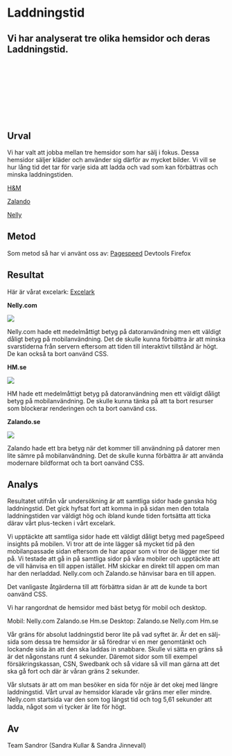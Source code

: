 Laddningstid
=========================

Vi har analyserat tre olika hemsidor och deras Laddningstid.
<br>
<br>
<br>
<br>
<br>
<br>
<br>
<br>
Urval
-----------------------
Vi har valt att jobba mellan tre hemsidor som har sälj i fokus. Dessa hemsidor säljer kläder och använder sig därför av mycket bilder. Vi vill se hur lång tid det tar för varje sida att ladda och vad som kan förbättras och minska laddningstiden.

[H&M](https://www2.hm.com/sv_se/index.html)

[Zalando](https://www.zalando.se/)

[Nelly](www.nelly.com)

Metod
-----------------------
Som metod så har vi använt oss av:
[Pagespeed](https://developers.google.com/speed/pagespeed/insights/)
Devtools
Firefox


Resultat
-----------------------
Här är vårat excelark:
[Excelark](https://docs.google.com/spreadsheets/d/1OIDOGlgU3gyEXZAfiDxfS-3AVkZK49Gcc8QESTpAHw0/edit?usp=sharing )

**Nelly.com**

![](image/nelly.png?w=600)

Nelly.com hade ett medelmåttigt betyg på datoranvändning men ett väldigt dåligt betyg på mobilanvändning. Det de skulle kunna förbättra är att minska svarstiderna från servern eftersom att tiden till interaktivt tillstånd är högt. De kan också ta bort oanvänd CSS.



**HM.se**

![](image/hm.png?w=600)

HM hade ett medelmåttigt betyg på datoranvändning men ett väldigt dåligt betyg på mobilanvändning. De skulle kunna tänka på att ta bort resurser som blockerar renderingen och ta bort oanvänd css.

**Zalando.se**

![](image/zalando.png?w=600)

Zalando hade ett bra betyg när det kommer till användning på datorer men lite sämre på mobilanvändning. Det de skulle kunna förbättra är att använda modernare bildformat och ta bort oanvänd CSS.

Analys
-----------------------

Resultatet utifrån vår undersökning är att samtliga sidor hade ganska hög laddningstid. Det gick hyfsat fort att komma in på sidan men den totala laddningstiden var väldigt hög och ibland kunde tiden fortsätta att ticka därav vårt plus-tecken i vårt excelark.

Vi upptäckte att samtliga sidor hade ett väldigt dåligt betyg med pageSpeed insights på mobilen. Vi tror att de inte lägger så mycket tid på den mobilanpassade sidan eftersom de har appar som vi tror de lägger mer tid på. Vi testade att gå in på samtliga sidor på våra mobiler och upptäckte att de vill hänvisa en till appen istället. HM skickar en direkt till appen om man har den nerladdad. Nelly.com och Zalando.se hänvisar bara en till appen.

Det vanligaste åtgärderna till att förbättra sidan är att de kunde ta bort oanvänd CSS.

Vi har rangordnat de hemsidor med bäst betyg för mobil och desktop.

Mobil:
Nelly.com
Zalando.se
Hm.se
Desktop:
Zalando.se
Nelly.com
Hm.se

Vår gräns för absolut laddningstid beror lite på vad syftet är. Är det en sälj-sida som dessa tre hemsidor är så föredrar vi en mer genomtänkt och lockande sida än att den ska laddas in snabbare. Skulle vi sätta en gräns så är det någonstans runt 4 sekunder. Däremot sidor som till exempel försäkringskassan, CSN, Swedbank och så vidare så vill man gärna att det ska gå fort och där är våran gräns 2 sekunder.


Vår slutsats är att om man besöker en sida för nöje är det okej med längre laddningstid. Vårt urval av hemsidor klarade vår gräns mer eller mindre. Nelly.com startsida var den som tog längst tid och tog 5,61 sekunder att ladda, något som vi tycker är lite för högt.  


Av
-----------------------

Team Sandror (Sandra Kullar & Sandra Jinnevall)
